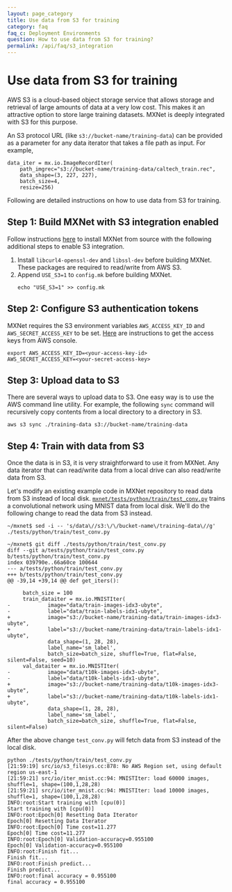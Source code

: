 ```yaml
---
layout: page_category
title: Use data from S3 for training
category: faq
faq_c: Deployment Environments
question: How to use data from S3 for training?
permalink: /api/faq/s3_integration
---
```

<!--- Licensed to the Apache Software Foundation (ASF) under one -->
<!--- or more contributor license agreements.  See the NOTICE file -->
<!--- distributed with this work for additional information -->
<!--- regarding copyright ownership.  The ASF licenses this file -->
<!--- to you under the Apache License, Version 2.0 (the -->
<!--- "License"); you may not use this file except in compliance -->
<!--- with the License.  You may obtain a copy of the License at -->

<!---   http://www.apache.org/licenses/LICENSE-2.0 -->

<!--- Unless required by applicable law or agreed to in writing, -->
<!--- software distributed under the License is distributed on an -->
<!--- "AS IS" BASIS, WITHOUT WARRANTIES OR CONDITIONS OF ANY -->
<!--- KIND, either express or implied.  See the License for the -->
<!--- specific language governing permissions and limitations -->
<!--- under the License. -->


# Use data from S3 for training

AWS S3 is a cloud-based object storage service that allows storage and retrieval of large amounts of data at a very low cost. This makes it an attractive option to store large training datasets. MXNet is deeply integrated with S3 for this purpose.

An S3 protocol URL (like `s3://bucket-name/training-data`) can be provided as a parameter for any data iterator that takes a file path as input. For example,

```
data_iter = mx.io.ImageRecordIter(
    path_imgrec="s3://bucket-name/training-data/caltech_train.rec",
    data_shape=(3, 227, 227),
    batch_size=4,
    resize=256)
```
Following are detailed instructions on how to use data from S3 for training.

## Step 1: Build MXNet with S3 integration enabled

Follow instructions [here]({{'/get_started'|relative_url}}) to install MXNet from source with the following additional steps to enable S3 integration.

1. Install `libcurl4-openssl-dev` and `libssl-dev` before building MXNet. These packages are required to read/write from AWS S3.
2. Append `USE_S3=1` to `config.mk` before building MXNet.
    ```
    echo "USE_S3=1" >> config.mk
    ```

## Step 2: Configure S3 authentication tokens

MXNet requires the S3 environment variables `AWS_ACCESS_KEY_ID` and `AWS_SECRET_ACCESS_KEY` to be set. [Here](https://aws.amazon.com/blogs/security/wheres-my-secret-access-key/) are instructions to get the access keys from AWS console.

```
export AWS_ACCESS_KEY_ID=<your-access-key-id>
AWS_SECRET_ACCESS_KEY=<your-secret-access-key>
```

## Step 3: Upload data to S3

There are several ways to upload data to S3. One easy way is to use the AWS command line utility. For example, the following `sync` command will recursively copy contents from a local directory to a directory in S3.

```
aws s3 sync ./training-data s3://bucket-name/training-data
```

## Step 4: Train with data from S3

Once the data is in S3, it is very straightforward to use it from MXNet. Any data iterator that can read/write data from a local drive can also read/write data from S3.

Let's modify an existing example code in MXNet repository to read data from S3 instead of local disk. [`mxnet/tests/python/train/test_conv.py`](https://github.com/dmlc/mxnet/blob/master/tests/python/train/test_conv.py) trains a convolutional network using MNIST data from local disk. We'll do the following change to read the data from S3 instead.

```
~/mxnet$ sed -i -- 's/data\//s3:\/\/bucket-name\/training-data\//g' ./tests/python/train/test_conv.py

~/mxnet$ git diff ./tests/python/train/test_conv.py
diff --git a/tests/python/train/test_conv.py b/tests/python/train/test_conv.py
index 039790e..66a60ce 100644
--- a/tests/python/train/test_conv.py
+++ b/tests/python/train/test_conv.py
@@ -39,14 +39,14 @@ def get_iters():

     batch_size = 100
     train_dataiter = mx.io.MNISTIter(
-            image="data/train-images-idx3-ubyte",
-            label="data/train-labels-idx1-ubyte",
+            image="s3://bucket-name/training-data/train-images-idx3-ubyte",
+            label="s3://bucket-name/training-data/train-labels-idx1-ubyte",
             data_shape=(1, 28, 28),
             label_name='sm_label',
             batch_size=batch_size, shuffle=True, flat=False, silent=False, seed=10)
     val_dataiter = mx.io.MNISTIter(
-            image="data/t10k-images-idx3-ubyte",
-            label="data/t10k-labels-idx1-ubyte",
+            image="s3://bucket-name/training-data/t10k-images-idx3-ubyte",
+            label="s3://bucket-name/training-data/t10k-labels-idx1-ubyte",
             data_shape=(1, 28, 28),
             label_name='sm_label',
             batch_size=batch_size, shuffle=True, flat=False, silent=False)
```

After the above change `test_conv.py` will fetch data from S3 instead of the local disk.

```
python ./tests/python/train/test_conv.py
[21:59:19] src/io/s3_filesys.cc:878: No AWS Region set, using default region us-east-1
[21:59:21] src/io/iter_mnist.cc:94: MNISTIter: load 60000 images, shuffle=1, shape=(100,1,28,28)
[21:59:21] src/io/iter_mnist.cc:94: MNISTIter: load 10000 images, shuffle=1, shape=(100,1,28,28)
INFO:root:Start training with [cpu(0)]
Start training with [cpu(0)]
INFO:root:Epoch[0] Resetting Data Iterator
Epoch[0] Resetting Data Iterator
INFO:root:Epoch[0] Time cost=11.277
Epoch[0] Time cost=11.277
INFO:root:Epoch[0] Validation-accuracy=0.955100
Epoch[0] Validation-accuracy=0.955100
INFO:root:Finish fit...
Finish fit...
INFO:root:Finish predict...
Finish predict...
INFO:root:final accuracy = 0.955100
final accuracy = 0.955100
```
